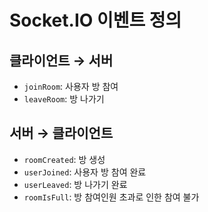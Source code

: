 # Socket.IO 이벤트 정의

## 클라이언트 → 서버

- `joinRoom`: 사용자 방 참여
- `leaveRoom`: 방 나가기

## 서버 → 클라이언트

- `roomCreated`: 방 생성
- `userJoined`: 사용자 방 참여 완료
- `userLeaved`: 방 나가기 완료
- `roomIsFull`: 방 참여인원 초과로 인한 참여 불가
